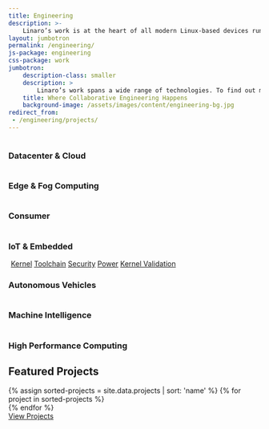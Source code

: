 ```yaml
---
title: Engineering
description: >-
    Linaro’s work is at the heart of all modern Linux-based devices running on Arm processors, including Android smartphones and tablets. As markets for Arm processors develop, new opportunities for collaborative engineering are created around Linux and other open source operating systems. This has resulted in Linaro’s collaborative engineering spanning a wide range of technologies. To find out more about what work we do in each vertical, click on the relevant icon.
layout: jumbotron
permalink: /engineering/
js-package: engineering
css-package: work
jumbotron:
    description-class: smaller
    description: >
        Linaro’s work spans a wide range of technologies. To find out more about what work we do in each vertical, click on the relevant icon below.
    title: Where Collaborative Engineering Happens
    background-image: /assets/images/content/engineering-bg.jpg
redirect_from:
 - /engineering/projects/
---
```

<!--- Top Engineering Icons Row -->
<div id="engineering-graphic" class="row" style="background-image:url('/assets/images/content/engineering-bg.svg')">
    <!-- Circular Background -->
    <div class="circle-background center-block" id="circles">
        <div class="circle-one">
            <div class="circle-two">
                <div class="circle-three"></div>
            </div>
        </div>
    </div>
    <div class="row engineering-top-row">
        <div class="container">
            <div class="col-xs-6 col-sm-3 engineering-icon no-padding">
                <a href="/engineering/datacenter-and-cloud/">
                    <img class="img-responsive lazyload" data-src="/assets/images/content/LDCG col.svg" 
                    src="data:image/gif;base64,R0lGODlhAQABAAAAACH5BAEKAAEALAAAAAABAAEAAAICTAEAOw=="/>
                </a>
                <h3 class="group-title">Datacenter & Cloud</h3>
            </div>
            <div class="col-xs-6 col-sm-3 engineering-icon no-padding">
                <a href="/engineering/edge-and-fog-computing/">
                    <img class="img-responsive lazyload" data-src="/assets/images/content/LEDGE col.svg" 
                    src="data:image/gif;base64,R0lGODlhAQABAAAAACH5BAEKAAEALAAAAAABAAEAAAICTAEAOw=="/>
                </a>
                <h3 class="group-title">Edge & Fog Computing</h3>
            </div>
            <div class="col-xs-6 col-sm-3 engineering-icon no-padding">
                <a href="/engineering/consumer/">
                    <img class="img-responsive lazyload" data-src="/assets/images/content/LCG.png" 
                    src="data:image/gif;base64,R0lGODlhAQABAAAAACH5BAEKAAEALAAAAAABAAEAAAICTAEAOw=="/>
                </a>
                <h3 class="group-title">Consumer</h3>
            </div>
            <div class="col-xs-6 col-sm-3 engineering-icon no-padding">
                <a href="/engineering/iot-and-embedded/">
                    <img class="img-responsive lazyload" data-src="/assets/images/content/LITE col.svg" 
                    src="data:image/gif;base64,R0lGODlhAQABAAAAACH5BAEKAAEALAAAAAABAAEAAAICTAEAOw=="/>
                </a>
                <h3 class="group-title">IoT & Embedded</h3>
            </div>
        </div>
    </div>
    <!--- Dividing Engineering Icons Row -->
    <div class="row engineering-dividing-row">
        <div class="container">
            <div class="mobile-center-icons">
                <div class="col-xs-10 col-xs-offset-1 col-sm-4 col-sm-offset-4 text-center">
                    <div class="col-xs-offset-1 col-xs-10 col-sm-6 col-sm-offset-3">
                        <img id="hover-icon" toggled="False" class="center-block img-responsive lazyload" data-src="/assets/images/content/chipCoreEng.svg" 
                        src="data:image/gif;base64,R0lGODlhAQABAAAAACH5BAEKAAEALAAAAAABAAEAAAICTAEAOw=="/>
                        <a href="/engineering/core/kernel/"><span class="core-descriptor kernel">Kernel</span></a>
                        <a href="/engineering/core/toolchain/"><span class="core-descriptor toolchain">Toolchain</span></a>
                        <a href="/engineering/core/security/"><span class="core-descriptor security">Security</span></a>
                        <a href="/engineering/core/arm-power-management/"><span class="core-descriptor power">Power</span></a>
                        <a href="/engineering/core/kernel-validation-and-testing/"><span class="core-descriptor kernel-validation">Kernel Validation</span></a>
                    </div>
                </div>
            </div>  
        </div>
    </div>
    <!--- Bottom Engineering Icons Row -->
    <div class="row engineering-bottom-row">
        <div class="container">
            <div class="col-xs-6 col-sm-3 engineering-icon no-padding">
                <a href="/engineering/autonomous-vehicles/">
                    <img class="img-responsive lazyload" data-src="/assets/images/content/AutoCol.svg" 
                    src="data:image/gif;base64,R0lGODlhAQABAAAAACH5BAEKAAEALAAAAAABAAEAAAICTAEAOw=="/>
                </a>
                <h3 class="group-title">Autonomous Vehicles</h3>
            </div>
            <div class="col-xs-6 col-sm-3 engineering-icon no-padding">
                <a href="/engineering/artificial-intelligence/">
                    <img class="img-responsive lazyload" data-src="/assets/images/content/Machine col.svg" 
                    src="data:image/gif;base64,R0lGODlhAQABAAAAACH5BAEKAAEALAAAAAABAAEAAAICTAEAOw=="/>
                </a>
                <h3 class="group-title">Machine Intelligence</h3>
            </div>
            <div class="col-xs-6 col-sm-3 engineering-icon no-padding">
                <a href="/engineering/high-performance-computing/">
                    <img class="img-responsive lazyload" data-src="/assets/images/content/HPCCol.svg" 
                    src="data:image/gif;base64,R0lGODlhAQABAAAAACH5BAEKAAEALAAAAAABAAEAAAICTAEAOw=="/>
                </a>
                <h3 class="group-title">High Performance Computing</h3>
            </div>
        </div>
    </div>
</div>
<div class="row padded-row" id="content-container">
    <div class="container projects">
        <h2 class="text-center">Featured Projects</h2>
        {% assign sorted-projects = site.data.projects | sort: 'name' %}
        {% for project in sorted-projects %}
        <div class="col-xs-6 col-sm-3 col-md-2 project-col">
            <a href="{{project.url}}">
                <div class="project lazyload" style="background-image: url('/assets/images/projects/{{project.image}}');"></div>
            </a>
        </div>
        {% endfor %}
        <div class="col-xs-12 text-center">
            <a href="/engineering/projects/" class="btn btn-primary">
                View Projects
            </a>
        </div>
    </div>
</div>